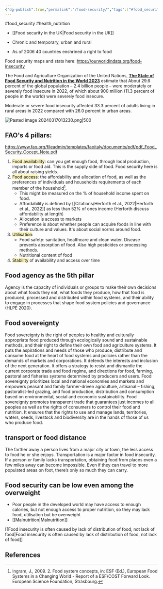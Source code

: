```yaml
---
{"dg-publish":true,"permalink":"/food-security/","tags":["#food_security","#health_nutrition"],"created":"2025-10-23T17:42:43.157+01:00","updated":"2025-10-23T18:06:08.662+01:00"}
---
```


#food_security #health_nutrition 

- [[Food security in the UK\|Food security in the UK]]

- Chronic and temporary, urban and rural
- As of 2006 40 countries enshrined a right to food

Food security maps and stats here: https://ourworldindata.org/food-insecurity

The Food and Agriculture Organization of the United Nations, [**The State of Food Security and Nutrition in the World 2023**](https://www.fao.org/documents/card/en?details=cc3017en) estimate that About 29.6 percent of the global population – 2.4 billion people – were moderately or severely food insecure in 2022, of which about 900 million (11.3 percent of people in the world) were severely food insecure.

Moderate or severe food insecurity affected 33.3 percent of adults living in rural areas in 2022 compared with 26.0 percent in urban areas. 

![Pasted image 20240317013230.png|500](/img/user/Pasted%20image%2020240317013230.png)
## FAO's 4 pillars:
https://www.fao.org/fileadmin/templates/faoitaly/documents/pdf/pdf_Food_Security_Cocept_Note.pdf

1. <mark style="background: #FFF3A3A6;">Food availability</mark>: can you get enough food, through local production, imports or food aid. This is the supply side of food. Food security here is all about raising yields.
2. <mark style="background: #FFF3A3A6;">Food access</mark>: the affordability and allocation of food, as well as the preferences of individuals and households requirements of each member of the household[^2].
	- This might be measured on the % of household income spent on food. 
	- Affordability is defined by [[Citations/Herforth et al., 2022\|Herforth et al., 2022]] as less than 52% of ones income (Herforth discuss affordability at length)
	- Allocation is access to markets 
	- Preference is about whether people can acquire foods in line with their culture and values. It's about social norms around food.
1. <mark style="background: #FFF3A3A6;">Utilisation</mark>: 
	- Food safety: sanitation, healthcare and clean water. Disease prevents absorption of food. Also high pesticides or processing methods.
	- Nutritional content of food
1. <mark style="background: #FFF3A3A6;">Stability</mark> of availability and access over time

## Food agency as the 5th pillar
Agency is the capacity of individuals or groups to make their own decisions about what foods they eat, what foods they produce, how that food is produced, processed and distributed within food systems, and their ability to engage in processes that shape food system policies and governance (HLPE 2020).

## Food sovereignty 
Food sovereignty is the right of peoples to healthy and culturally appropriate food produced through ecologically sound and sustainable methods, and their right to define their own food and agriculture systems. It puts the aspirations and needs of those who produce, distribute and consume food at the heart of food systems and policies rather than the demands of markets and corporations. It defends the interests and inclusion of the next generation. It offers a strategy to resist and dismantle the current corporate trade and food regime, and directions for food, farming, pastoral and fisheries systems determined by 
producers and users. Food sovereignty prioritizes local and national economies and markets and empowers peasant and family farmer-driven agriculture, artisanal – fishing, pastoralist-led grazing, and food production, distribution and consumption based on environmental, social and economic sustainability. Food sovereignty promotes transparent trade that guarantees just incomes to all peoples as well as the rights of consumers to control their food and nutrition. It ensures that the rights to use and manage lands, territories, waters, seeds, livestock and biodiversity are in the hands of those of us who produce food. 

## transport or food distance
The farther away a person lives from a major city or town, the less access to food he or she enjoys. Transportation is a major factor in food insecurity. If a person or family lacks transportation, obtaining food from places even a few miles away can become impossible. Even if they can travel to more populated areas on foot, there’s only so much they can carry.
## Food security can be low even among the overweight
- Poor people in the developed world may have access to enough calories, but not enough access to proper nutrition, so they may lack food, utilisation but be overweight
- [[Malnutrition\|Malnutrition]]

[[Food insecurity is often caused by lack of distribution of food, not lack of food\|Food insecurity is often caused by lack of distribution of food, not lack of food]]

## References
[^2]: Ingram, J., 2009. 2. Food system concepts, in: ESF (Ed.), European Food Systems in a Changing World - Report of a ESF/COST Forward Look. European Science Foundation, Strasbourg.